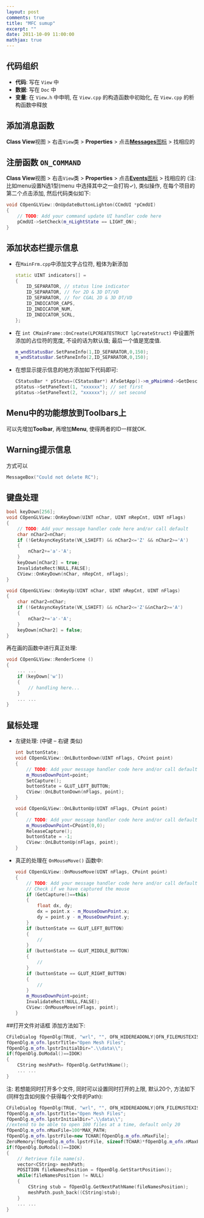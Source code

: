```yaml
---
layout: post
comments: true
title: "MFC sumup"
excerpt: ""
date: 2011-10-09 11:00:00
mathjax: true
---
```


<!-- add TOC here -->
<div id="renderIn"></div>

## 代码组织
- **代码**: 写在 `View` 中
- **数据**: 写在 `Doc` 中
- **变量**: 在 `View.h` 中申明, 在 `View.cpp` 的构造函数中初始化, 在 `View.cpp` 的析构函数中释放

## 添加消息函数
**Class View**视图 > 右击`View`类 > **Properties** > 点击[**Messages**图标](https://bytebucket.org/herohuyongtao/blog-files/raw/tip/images/clip_image001.png) > 找相应的

## 注册函数 `ON_COMMAND`
**Class View**视图 > 右击`View`类 > **Properties** > 点击[**Events**图标](https://bytebucket.org/herohuyongtao/blog-files/raw/tip/images/clip_image002.png) > 找相应的
(注: 比如menu设置N选1型(menu 中选择其中之一会打钩$\checkmark$), 类似操作, 在每个项目的第二个点击添加, 然后代码类似如下:

```cpp
void COpenGLView::OnUpdateButtonLighton(CCmdUI *pCmdUI)
{
    // TODO: Add your command update UI handler code here
    pCmdUI->SetCheck(m_nLightState == LIGHT_ON);
}
```

## 添加状态栏提示信息
- 在`MainFrm.cpp`中添加文字占位符, 粗体为新添加

    ```cpp
    static UINT indicators[] =
    {
        ID_SEPARATOR, // status line indicator
        ID_SEPARATOR, // for 2D & 3D DT/VD
        ID_SEPARATOR, // for CGAL 2D & 3D DT/VD
        ID_INDICATOR_CAPS,
        ID_INDICATOR_NUM,
        ID_INDICATOR_SCRL,
    };
    ```
- 在 `int CMainFrame::OnCreate(LPCREATESTRUCT lpCreateStruct)` 中设置所添加的占位符的宽度, 不设的话为默认值; 最后一个值是宽度值.

    ```cpp
    m_wndStatusBar.SetPaneInfo(1,ID_SEPARATOR,0,150);
    m_wndStatusBar.SetPaneInfo(2,ID_SEPARATOR,0,150);
    ```
- 在想显示提示信息的地方添加如下代码即可:

    ```cpp
    CStatusBar * pStatus=(CStatusBar*) AfxGetApp()->m_pMainWnd->GetDescendantWindow(AFX_IDW_STATUS_BAR );
    pStatus->SetPaneText(1, "xxxxxx"); // set first
    pStatus->SetPaneText(2, "xxxxxx"); // set second
    ```

## Menu中的功能想放到Toolbars上
可以先增加**Toolbar**, 再增加**Menu**, 使得两者的ID一样就OK.

## Warning提示信息
方式可以

```cpp
MessageBox("Could not delete RC");
```

## 键盘处理

```cpp
bool keyDown[256];
void COpenGLView::OnKeyDown(UINT nChar, UINT nRepCnt, UINT nFlags)
{
    // TODO: Add your message handler code here and/or call default
    char nChar2=nChar;
    if (!GetAsyncKeyState(VK_LSHIFT) && nChar2<='Z' && nChar2>='A')
    {
        nChar2+='a'-'A';
    }
    keyDown[nChar2] = true;
    InvalidateRect(NULL,FALSE);
    CView::OnKeyDown(nChar, nRepCnt, nFlags);
}

void COpenGLView::OnKeyUp(UINT nChar, UINT nRepCnt, UINT nFlags)
{
    char nChar2=nChar;
    if (!GetAsyncKeyState(VK_LSHIFT) && nChar2<='Z'&&nChar2>='A')
    {
        nChar2+='a'-'A';
    }
    keyDown[nChar2] = false;
}
```

再在画的函数中进行真正处理:

```cpp
void COpenGLView::RenderScene ()
{
    ... ...
    if (keyDown['w'])
    {
        // handling here...
    }    
    ... ...
}
```

## 鼠标处理
- 左键处理: (中键 – 右键 类似)

    ```cpp
    int buttonState;
    void COpenGLView::OnLButtonDown(UINT nFlags, CPoint point)
    {
        // TODO: Add your message handler code here and/or call default
        m_MouseDownPoint=point;
        SetCapture();
        buttonState = GLUT_LEFT_BUTTON;
        CView::OnLButtonDown(nFlags, point);
    }

    void COpenGLView::OnLButtonUp(UINT nFlags, CPoint point)
    {
        // TODO: Add your message handler code here and/or call default
        m_MouseDownPoint=CPoint(0,0);
        ReleaseCapture();
        buttonState = -1;
        CView::OnLButtonUp(nFlags, point);
    }
    ```
- 真正的处理在 `OnMouseMove()` 函数中:

    ```cpp
    void COpenGLView::OnMouseMove(UINT nFlags, CPoint point)
    {
        // TODO: Add your message handler code here and/or call default
        // Check if we have captured the mouse
        if (GetCapture()==this)
        {
            float dx, dy;
            dx = point.x - m_MouseDownPoint.x;
            dy = point.y - m_MouseDownPoint.y;
        }
        if (buttonState == GLUT_LEFT_BUTTON)
        {
            //
        }
        if (buttonState == GLUT_MIDDLE_BUTTON)
        {
            //
        }
        if (buttonState == GLUT_RIGHT_BUTTON)
        {
            //
        }
        m_MouseDownPoint=point;
        InvalidateRect(NULL,FALSE);
        CView::OnMouseMove(nFlags, point);
    }
    ```

##打开文件对话框
添加方法如下:

```cpp
CFileDialog fOpenDlg(TRUE, "wrl", "", OFN_HIDEREADONLY|OFN_FILEMUSTEXIST, "Mesh Files (*.wrl)|*.wrl|", this);
fOpenDlg.m_ofn.lpstrTitle="Open Mesh Files";
fOpenDlg.m_ofn.lpstrInitialDir=".\\data\\";
if(fOpenDlg.DoModal()==IDOK)
{
    CString meshPath= fOpenDlg.GetPathName();
    ... ...
}
```

注: 若想能同时打开多个文件, 同时可以设置同时打开的上限, 默认20个, 方法如下(同样包含如何挨个获得每个文件的Path):

```cpp
CFileDialog fOpenDlg(TRUE, "wrl", "", OFN_HIDEREADONLY|OFN_FILEMUSTEXIST|OFN_ALLOWMULTISELECT|OFN_EXPLORER|OFN_ENABLEHOOK, "Mesh Files (*.wrl)|*.wrl|", this);
fOpenDlg.m_ofn.lpstrTitle="Open Mesh Files";
fOpenDlg.m_ofn.lpstrInitialDir=".\\data\\";
//extend to be able to open 100 files at a time, default only 20
fOpenDlg.m_ofn.nMaxFile=100*MAX_PATH;
fOpenDlg.m_ofn.lpstrFile=new TCHAR[fOpenDlg.m_ofn.nMaxFile];
ZeroMemory(fOpenDlg.m_ofn.lpstrFile, sizeof(TCHAR)*fOpenDlg.m_ofn.nMaxFile);
if(fOpenDlg.DoModal()==IDOK)
{
    // Retrieve file name(s).
    vector<CString> meshPath;
    POSITION fileNamesPosition = fOpenDlg.GetStartPosition();
    while(fileNamesPosition != NULL)
    {
        CString stub = fOpenDlg.GetNextPathName(fileNamesPosition);
        meshPath.push_back((CString)stub);
    }
    ... ...
}
```
